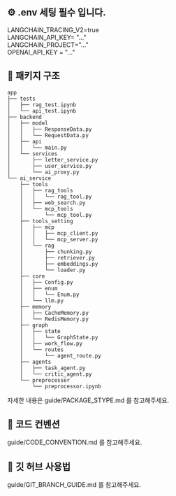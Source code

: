## ⚙️ .env 세팅 필수 입니다.

LANGCHAIN_TRACING_V2=true  
LANGCHAIN_API_KEY= "..."   
LANGCHAIN_PROJECT="..."   
OPENAI_API_KEY = "..."


## 📂 패키지 구조
```
app
├── tests
│   ├── rag_test.ipynb
│   └── api_test.ipynb
├── backend
│   ├── model
│   │   ├── ResponseData.py
│   │   └── RequestData.py
│   ├── api
│   │   └── main.py
│   └── services
│       ├── letter_service.py
│       ├── user_service.py
│       └── ai_proxy.py
└── ai_service
    ├── tools
    │   ├── rag_tools
    │   │   └── rag_tool.py
    │   ├── web_search.py
    │   └── mcp_tools
    │       └── mcp_tool.py
    ├── tools_setting
    │   ├── mcp
    │   │   ├── mcp_client.py
    │   │   └── mcp_server.py
    │   └── rag
    │       ├── chunking.py
    │       ├── retriever.py
    │       ├── embeddings.py
    │       └── loader.py
    ├── core
    │   ├── Config.py
    │   ├── enum
    │   │   └── Enum.py
    │   └── llm.py
    ├── memory
    │   ├── CacheMemory.py
    │   └── RedisMemory.py
    ├── graph
    │   ├── state
    │   │   └── GraphState.py
    │   ├── work_flow.py
    │   └── routes
    │       └── agent_route.py
    ├── agents
    │   ├── task_agent.py
    │   └── critic_agent.py
    └── preprocesser
        └── preprocessor.ipynb

```
자세한 내용은 guide/PACKAGE_STYPE.md 를 참고해주세요.


## 📝 코드 컨벤션
guide/CODE_CONVENTION.md 를 참고해주세요.

## 🌿 깃 허브 사용법
guide/GIT_BRANCH_GUIDE.md 를 참고해주세요.